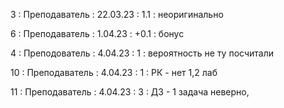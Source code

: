 3 : Преподаватель : 22.03.23 : 1.1 : неоригинально

6 : Преподаватель : 1.04.23 : +0.1 : бонус

4 : Преподователь : 4.04.23 : 1 : вероятность не ту посчитали

10 : Преподаватель : 4.04.23 : 1 : РК - нет 1,2 лаб

11 : Преподаватель : 4.04.23 : 3 : ДЗ - 1 задача неверно, 
